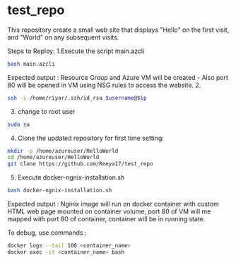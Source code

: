 # test_repo
This repository create a small web site that displays "Hello" on the first visit, and "World" on any subsequent visits.


Steps to Reploy:
1.Execute the script main.azcli
```bash
bash main.azcli
```

Expected output : Resource Group and Azure VM will be created -  Also port 80 will be opened in VM using NSG rules to access the website.
2.   
```bash
ssh -i /home/riyar/.ssh/id_rsa $username@$ip
```
3. change to root user
```bash
sudo su
```
4. Clone the updated repository for first time setting:
```bash
mkdir -p /home/azureuser/HelloWorld
cd /home/azureuser/HelloWorld
git clone https://github.com/Reeya17/test_repo

```
5. Execute docker-ngnix-installation.sh
```bash
bash docker-ngnix-installation.sh
```
Expected output : Nginix image will run on docker container with custom HTML web page mounted on container volume, port 80 of VM will me mapped with port 80 of container, container will be in running state.

To debug, use commands : 
```bash
docker logs --tail 100 <container_name>
docker exec -it <container_name> bash

```



